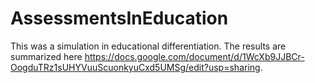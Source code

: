 # AssessmentsInEducation
This was a simulation in educational differentiation.
The results are summarized here https://docs.google.com/document/d/1WcXb9JJBCr-OogduTRz1sUHYVuuScuonkyuCxd5UMSg/edit?usp=sharing. 
